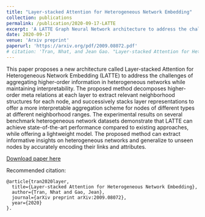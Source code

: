 ```yaml
---
title: "Layer-stacked Attention for Heterogeneous Network Embedding"
collection: publications
permalink: /publication/2020-09-17-LATTE
excerpt: 'A LATTE Graph Neural Network architecture to address the challenges of aggregating heterogeneous relationships in a more interpretable and effective manner.'
date: 2020-09-17
venue: 'Arxiv preprint'
paperurl: 'https://arxiv.org/pdf/2009.08072.pdf'
# citation: 'Tran, Nhat, and Jean Gao. "Layer-stacked Attention for Heterogeneous Network Embedding." arXiv preprint arXiv:2009.08072 (2020).'
---
```

This paper proposes a new architecture called Layer-stacked Attention for Heterogeneous Network Embedding (LATTE) to address the challenges of aggregating higher-order information in heterogeneous networks while maintaining interpretability. The proposed method decomposes higher-order meta relations at each layer to extract relevant neighborhood structures for each node, and successively stacks layer representations to offer a more interpretable aggregation scheme for nodes of different types at different neighborhood ranges. The experimental results on several benchmark heterogeneous network datasets demonstrate that LATTE can achieve state-of-the-art performance compared to existing approaches, while offering a lightweight model. The proposed method can extract informative insights on heterogeneous networks and generalize to unseen nodes by accurately encoding their links and attributes.

[Download paper here](https://arxiv.org/pdf/2009.08072)

Recommended citation: 

    @article{tran2020layer,
      title={Layer-stacked Attention for Heterogeneous Network Embedding},
      author={Tran, Nhat and Gao, Jean},
      journal={arXiv preprint arXiv:2009.08072},
      year={2020}
    }.